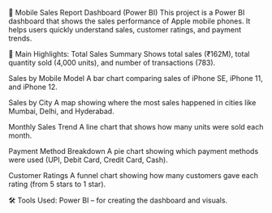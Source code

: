 📱 Mobile Sales Report Dashboard (Power BI)
This project is a Power BI dashboard that shows the sales performance of Apple mobile phones. It helps users quickly understand sales, customer ratings, and payment trends.

🔹 Main Highlights:
Total Sales Summary
Shows total sales (₹162M), total quantity sold (4,000 units), and number of transactions (783).

Sales by Mobile Model
A bar chart comparing sales of iPhone SE, iPhone 11, and iPhone 12.

Sales by City
A map showing where the most sales happened in cities like Mumbai, Delhi, and Hyderabad.

Monthly Sales Trend
A line chart that shows how many units were sold each month.

Payment Method Breakdown
A pie chart showing which payment methods were used (UPI, Debit Card, Credit Card, Cash).

Customer Ratings
A funnel chart showing how many customers gave each rating (from 5 stars to 1 star).

🛠 Tools Used:
Power BI – for creating the dashboard and visuals.
